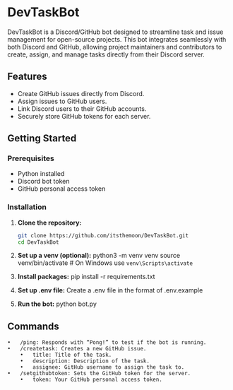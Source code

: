 # DevTaskBot

DevTaskBot is a Discord/GitHub bot designed to streamline task and issue management for open-source projects. This bot integrates seamlessly with both Discord and GitHub, allowing project maintainers and contributors to create, assign, and manage tasks directly from their Discord server.

## Features

- Create GitHub issues directly from Discord.
- Assign issues to GitHub users.
- Link Discord users to their GitHub accounts.
- Securely store GitHub tokens for each server.

## Getting Started

### Prerequisites

- Python installed
- Discord bot token
- GitHub personal access token

### Installation

1. **Clone the repository:**

   ```bash
   git clone https://github.com/itsthemoon/DevTaskBot.git
   cd DevTaskBot

   ```

2. **Set up a venv (optional):**
   python3 -m venv venv
   source venv/bin/activate # On Windows use `venv\Scripts\activate`

3. **Install packages:**
   pip install -r requirements.txt

4. **Set up .env file:**
   Create a .env file in the format of .env.example

5. **Run the bot:**
   python bot.py

## Commands
	•	/ping: Responds with “Pong!” to test if the bot is running.
	•	/createtask: Creates a new GitHub issue.
        •	title: Title of the task.
        •	description: Description of the task.
        •	assignee: GitHub username to assign the task to.
	•	/setgithubtoken: Sets the GitHub token for the server.
        •	token: Your GitHub personal access token.
